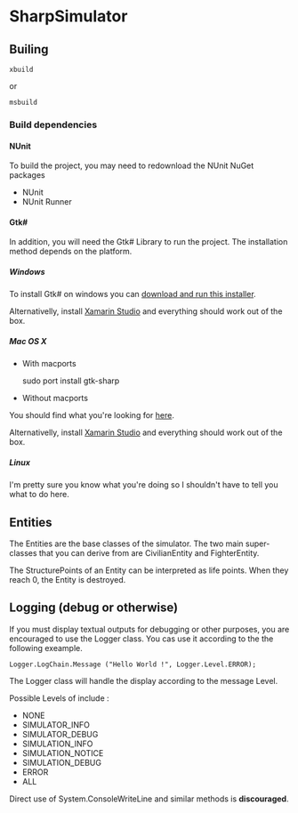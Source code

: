 # SharpSimulator

## Builing

	xbuild

or


	msbuild

### Build dependencies 

#### NUnit

To build the project, you may need to redownload the NUnit NuGet packages 

- NUnit
- NUnit Runner

#### Gtk#

In addition, you will need the Gtk# Library to run the project. The installation method depends on the platform.

##### Windows

To install Gtk# on windows you can [download and run this installer](http://download.xamarin.com/GTKforWindows/Windows/gtk-sharp-2.12.25.msi).

Alternativelly, install [Xamarin Studio](http://xamarin.com/download) and everything should work out of the box.

##### Mac OS X

* With macports

	sudo port install gtk-sharp

* Without macports

You should find what you're looking for [here](http://www.mono-project.com/download/#download-mac).

Alternativelly, install [Xamarin Studio](http://xamarin.com/download) and everything should work out of the box.

##### Linux

I'm pretty sure you know what you're doing so I shouldn't have to tell you what to do here.

## Entities

The Entities are the base classes of the simulator.
The two main super-classes that you can derive from are CivilianEntity and FighterEntity.

The StructurePoints of an Entity can be interpreted as life points. When they reach 0, the Entity is destroyed.

## Logging (debug or otherwise)

If you must display textual outputs for debugging or other purposes, you are encouraged to use the Logger class.
You cas use it according to the the following exeample.

	Logger.LogChain.Message ("Hello World !", Logger.Level.ERROR);

The Logger class will handle the display according to the message Level.

Possible Levels of include :

* NONE
* SIMULATOR_INFO
* SIMULATOR_DEBUG
* SIMULATION_INFO
* SIMULATION_NOTICE
* SIMULATION_DEBUG
* ERROR
* ALL

Direct use of System.ConsoleWriteLine and similar methods is **discouraged**.
